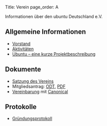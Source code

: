 Title: Verein
page_order: A

Informationen über den ubuntu Deutschland e.V.

## Allgemeine Informationen

 * [Vorstand]({filename}Vorstand.md)
 * [Aktivitäten]({filename}Aktivitaeten.md)
 * [Ubuntu – eine kurze Projektbeschreibung]({filename}Ubuntu.md)

## Dokumente

 * [Satzung des Vereins]({filename}/files/Satzung.pdf)
 * Mitgliedsantrag: [ODT]({filename}/files/Mitgliedsantrag_0.odt), [PDF]({filename}/files/Mitgliedsantrag.pdf)
 * [Vereinbarung]({filename}/files/agreement.pdf) mit [Canonical](http://canonical.com/)

## Protokolle

 * [Gründungsprotokoll]({filename}/files/gruendungsprotokoll.pdf)
